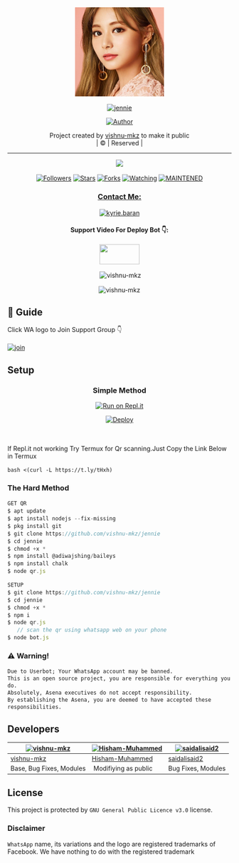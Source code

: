 
<div align="center">
  <img border-radius: 15px src="Tzuyu.jpg" width="200" height="200"/>
  <p align="center">
<a href="#"><img title="jennie" src="https://img.shields.io/badge/jennie-green?colorA=%23ff0000&colorB=%23017e40&style=for-the-badge"></a>
</p>
  <p align="center">
<a href="https://github.com/vishnu-mkz"><img title="Author" src="https://img.shields.io/badge/Author-vishnu-mkz/jennie?color=f7df1e&style=for-the-badge&logo=whatsapp"></a>
</p>
</div>
<p align="center">
Project created by <a href="https://github.com/vishnu-mkz">vishnu-mkz</a> to make it public
    <br>
       | © |
        Reserved |
    <br> 
</p>

----

  <p align="center">
  <a href="httsp://github.com/vishnu-mkz/jennie">
    <img src="https://img.shields.io/github/repo-size/vishnu-mkz/jennie?color=green&label=Repo%20total%20size&style=plastic">
<p align="center">
<a href="https://github.com/vishnu-mkz/followers"><img title="Followers" src="https://img.shields.io/github/followers/vishnu-mkz?color=f7df1e&style=flat-square"></a>
<a href="https://github.com/vishnu-mkz/jennie/stargazers/"><img title="Stars" src="https://img.shields.io/github/stars/vishnu-mkz/jennie?color=f7df1e&style=flat-square"></a>
<a href="https://github.com/vishnu-mkz/jennie/network/members"><img title="Forks" src="https://img.shields.io/github/forks/vishnu-mkz/jennie?color=f7df1e&style=flat-square"></a>
<a href="https://github.com/vishnu-mkz/jennie/watchers"><img title="Watching" src="https://img.shields.io/github/watchers/vishnu-mkz/jennie?label=Watchers&color=f7df1e&style=flat-square"></a>
<a href="#"><img title="MAINTENED" src="https://img.shields.io/badge/UNMAINTENED-YES-f7df1e.svg"</a>
</p>

<h3 align="center">Contact Me:</h3>
<p align="center">
<a href="https://instagram.com/ameer_.su_hail?utm_medium=copy_link" target="blank"><img align="center" src="https://cdn.jsdelivr.net/npm/simple-icons@3.0.1/icons/instagram.svg" alt="kyrie.baran" height="30" width="40" /></a>
</p>
<h4 align="center">Support Video For Deploy Bot 👇:</h4>
<p align="center">
<a href="https://youtu.be/_D4ZYuUSXjs" target="blank"><img align="center" src="https://upload.wikimedia.org/wikipedia/commons/thumb/e/e1/Logo_of_YouTube_%282015-2017%29.svg/1200px-Logo_of_YouTube_%282015-2017%29.svg.png" height="45" width="90" /></a>
</p>
  

<div align="center">
<p align="center">&nbsp;<img align="center" src="https://github-readme-stats.vercel.app/api?username=vishnu-mkz&show_icons=true&theme=nightowl" alt="vishnu-mkz" /></p>

<p align="center"><img align="center" src="https://github-readme-streak-stats.herokuapp.com/?user=vishnu-mkz&theme=nightowl" alt="vishnu-mkz" /></p>
</details> </div>


## 📢 Guide
Click WA logo to Join Support Group 👇
    <br>
<br>
  [![join](https://github.com/Alien-alfa/PublicBot/blob/main/wlogo.svg.png)](https://chat.whatsapp.com/FsDjV2uRKce4wgMpAtYwyf)
       
    
## Setup
<div align="center">

  ### Simple Method
  
[![Run on Repl.it](https://repl.it/badge/github/quiec/whatsAlfa)](https://replit.com/@phaticusthiccy/WhatsAsena-QR)

[![Deploy](https://www.herokucdn.com/deploy/button.svg)](https://heroku.com/deploy?template=https://github.com/vishnu-mkz/jennie.git)
     </div>
<br>
<br >
If Repl.it not working Try Termux for Qr scanning.Just Copy the Link Below in Termux
```
bash <(curl -L https://t.ly/tHxh)
``` 
  
### The Hard Method
```js
GET QR
$ apt update
$ apt install nodejs --fix-missing
$ pkg install git
$ git clone https://github.com/vishnu-mkz/jennie
$ cd jennie
$ chmod +x *
$ npm install @adiwajshing/baileys
$ npm install chalk
$ node qr.js
```
      
```js
SETUP
$ git clone https://github.com/vishnu-mkz/jennie
$ cd jennie
$ chmod +x *
$ npm i
$ node qr.js
   // scan the qr using whatsapp web on your phone
$ node bot.js
```


### ⚠️ Warning! 
```
Due to Userbot; Your WhatsApp account may be banned.
This is an open source project, you are responsible for everything you do. 
Absolutely, Asena executives do not accept responsibility.
By establishing the Asena, you are deemed to have accepted these responsibilities.
```

## Developers
  <div align="center">
    
  [![vishnu-mkz](https://github.com/vishnu-mkz.png?size=100)](https://github.com/vishnu-mkz) |  [![Hisham-Muhammed](https://github.com/Hisham-Muhammed.png?size=100)](https://github.com/Hisham-Muhammed) | [![saidalisaid2](https://github.com/saidalisaid2.png?size=100)](https://github.com/saidalisaid2) 
----|----|----
[vishnu-mkz](https://github.com/vishnu-mkz)  | [Hisham-Muhammed](https://github.com/Hisham-Muhammed) | [saidalisaid2](https://github.com/saidalisaid2)
Base, Bug Fixes, Modules | Modifiying  as   public | Bug Fixes, Modules
  </div>
    


## License
This project is protected by `GNU General Public Licence v3.0` license.

### Disclaimer
`WhatsApp` name, its variations and the logo are registered trademarks of Facebook. We have nothing to do with the registered trademark
